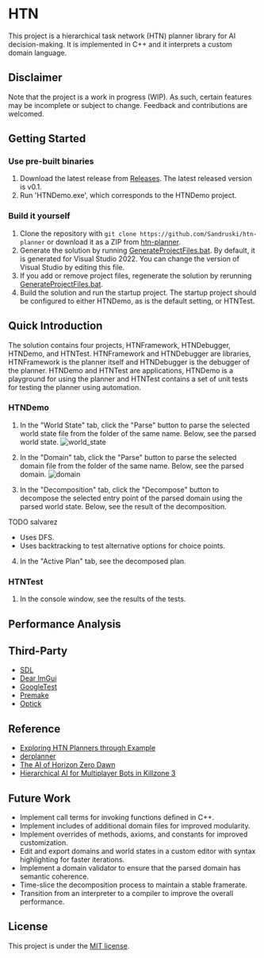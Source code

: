 # HTN
This project is a hierarchical task network (HTN) planner library for AI decision-making. It is implemented in C++ and it interprets a custom domain language.

## Disclaimer
Note that the project is a work in progress (WIP). As such, certain features may be incomplete or subject to change. Feedback and contributions are welcomed.

## Getting Started

### Use pre-built binaries
1. Download the latest release from [Releases](https://github.com/Sandruski/htn-planner/releases). The latest released version is v0.1.
2. Run 'HTNDemo.exe', which corresponds to the HTNDemo project.

### Build it yourself
1. Clone the repository with `git clone https://github.com/Sandruski/htn-planner` or download it as a ZIP from [htn-planner](https://github.com/Sandruski/htn-planner).
2. Generate the solution by running [GenerateProjectFiles.bat](https://github.com/Sandruski/htn-planner/blob/main/GenerateProjectFiles.bat). By default, it is generated for Visual Studio 2022. You can change the version of Visual Studio by editing this file.
3. If you add or remove project files, regenerate the solution by rerunning [GenerateProjectFiles.bat](https://github.com/Sandruski/htn-planner/blob/main/GenerateProjectFiles.bat).
4. Build the solution and run the startup project. The startup project should be configured to either HTNDemo, as is the default setting, or HTNTest.

## Quick Introduction
The solution contains four projects, HTNFramework, HTNDebugger, HTNDemo, and HTNTest. HTNFramework and HTNDebugger are libraries, HTNFramework is the planner itself and HTNDebugger is the debugger of the planner. HTNDemo and HTNTest are applications, HTNDemo is a playground for using the planner and HTNTest contains a set of unit tests for testing the planner using automation.

### HTNDemo
1. In the "World State" tab, click the "Parse" button to parse the selected world state file from the folder of the same name. Below, see the parsed world state.
![world_state](world_state_tab.png)

2. In the "Domain" tab, click the "Parse" button to parse the selected domain file from the folder of the same name. Below, see the parsed domain.
![domain](domain_tab.png)

3. In the "Decomposition" tab, click the "Decompose" button to decompose the selected entry point of the parsed domain using the parsed world state. Below, see the result of the decomposition.

TODO salvarez
- Uses DFS.
- Uses backtracking to test alternative options for choice points.

4. In the "Active Plan" tab, see the decomposed plan.

### HTNTest
1. In the console window, see the results of the tests.

## Performance Analysis

## Third-Party
- [SDL](https://www.libsdl.org/)
- [Dear ImGui](https://github.com/ocornut/imgui)
- [GoogleTest](https://google.github.io/googletest/)
- [Premake](https://premake.github.io/)
- [Optick](https://github.com/bombomby/optick)

## Reference
- [Exploring HTN Planners
through Example](https://www.gameaipro.com/GameAIPro/GameAIPro_Chapter12_Exploring_HTN_Planners_through_Example.pdf)
- [derplanner](https://github.com/alexshafranov/derplanner)
- [The AI of Horizon Zero Dawn](https://www.guerrilla-games.com/read/the-ai-of-horizon-zero-dawn)
- [Hierarchical AI for Multiplayer
Bots in Killzone 3](https://www.gameaipro.com/GameAIPro/GameAIPro_Chapter29_Hierarchical_AI_for_Multiplayer_Bots_in_Killzone_3.pdf)

## Future Work
- Implement call terms for invoking functions defined in C++.
- Implement includes of additional domain files for improved modularity.
- Implement overrides of methods, axioms, and constants for improved customization.
- Edit and export domains and world states in a custom editor with syntax highlighting for faster iterations.
- Implement a domain validator to ensure that the parsed domain has semantic coherence.
- Time-slice the decomposition process to maintain a stable framerate.
- Transition from an interpreter to a compiler to improve the overall performance.

## License
This project is under the [MIT license](https://github.com/Sandruski/htn-planner/blob/main/LICENSE).